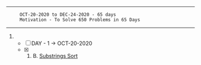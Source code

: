 ***
         OCT-20-2020 to DEC-24-2020 - 65 days
         Motivation - To Solve 650 Problems in 65 Days
***
1. - [ ] DAY - 1 -> OCT-20-2020
    - [x] 1. B. [Substrings Sort](https://codeforces.com/contest/988/problem/B)